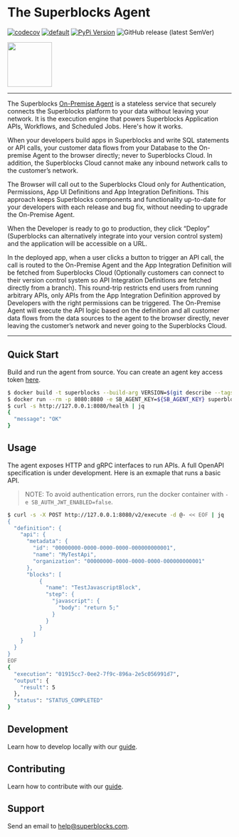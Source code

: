 # The Superblocks Agent

[![codecov](https://codecov.io/gh/superblocksteam/agent/branch/main/graph/badge.svg?token=3EUVKX3VZF)](https://codecov.io/gh/superblocksteam/agent) [![default](https://github.com/superblocksteam/agent/actions/workflows/default.yaml/badge.svg)](https://github.com/superblocksteam/agent/actions/workflows/default.yaml)
[![PyPi Version](https://img.shields.io/pypi/v/superblocks-agent-sdk)](https://pypi.org/project/superblocks-agent-sdk/) ![GitHub release (latest SemVer)](https://img.shields.io/github/v/release/superblocksteam/agent?sort=semver)

<img src="https://superblocks.s3.us-west-2.amazonaws.com/logo.png" width="100">

----

The Superblocks [On-Premise Agent](https://www.superblocks.com/on-prem-agent) is a stateless service that securely connects the Superblocks platform to your data without leaving your network. It is the execution engine that powers Superblocks Application APIs, Workflows, and Scheduled Jobs. Here's how it works.

When your developers build apps in Superblocks and write SQL statements or API calls, your customer data flows from your Database to the On-premise Agent to the browser directly; never to Superblocks Cloud. In addition, the Superblocks Cloud cannot make any inbound network calls to the customer’s network.

The Browser will call out to the Superblocks Cloud only for Authentication, Permissions, App UI Definitions and App Integration Definitions. This approach keeps Superblocks components and functionality up-to-date for your developers with each release and bug fix, without needing to upgrade the On-Premise Agent.

When the Developer is ready to go to production, they click “Deploy” (Superblocks can alternatively integrate into your version control system) and the application will be accessible on a URL.

In the deployed app, when a user clicks a button to trigger an API call, the call is routed to the On-Premise Agent and the App Integration Definition will be fetched from Superblocks Cloud (Optionally customers can connect to their version control system so API Integration Definitions are fetched directly from a branch). This round-trip restricts end users from running arbitrary APIs, only APIs from the App Integration Definition approved by Developers with the right permissions can be triggered. The On-Premise Agent will execute the API logic based on the definition and all customer data flows from the data sources to the agent to the browser directly, never leaving the customer’s network and never going to the Superblocks Cloud.

---

## Quick Start

Build and run the agent from source. You can create an agent key access token [here](https://app.superblocks.com/access-tokens).

```sh
$ docker build -t superblocks --build-arg VERSION=$(git describe --tags --abbrev=0 --match "v*")+$(git describe --always --dirty) .
$ docker run --rm -p 8080:8080 -e SB_AGENT_KEY=${SB_AGENT_KEY} superblocks
$ curl -s http://127.0.0.1:8080/health | jq
{
  "message": "OK"
}
```

## Usage

The agent exposes HTTP and gRPC interfaces to run APIs. A full OpenAPI specification is under development. Here is an exmaple that runs a basic API.

> NOTE: To avoid authentication errors, run the docker container with `-e SB_AUTH_JWT_ENABLED=false`.

```sh
$ curl -s -X POST http://127.0.0.1:8080/v2/execute -d @- << EOF | jq
{
  "definition": {
    "api": {
      "metadata": {
        "id": "00000000-0000-0000-0000-000000000001",
        "name": "MyTestApi",
        "organization": "00000000-0000-0000-0000-000000000001"
      },
      "blocks": [
          {
            "name": "TestJavascriptBlock",
            "step": {
              "javascript": {
                "body": "return 5;"
              }
            }
          }
        ]
    }
  }
}
EOF
{
  "execution": "01915cc7-0ee2-7f9c-896a-2e5c056991d7",
  "output": {
    "result": 5
  },
  "status": "STATUS_COMPLETED"
}
```

## Development

Learn how to develop locally with our [guide](DEVELOPMENT.md).

## Contributing

Learn how to contribute with our [guide](CONTRIBUTING.md).

## Support

Send an email to [help@superblocks.com](help@superblocks.com).
